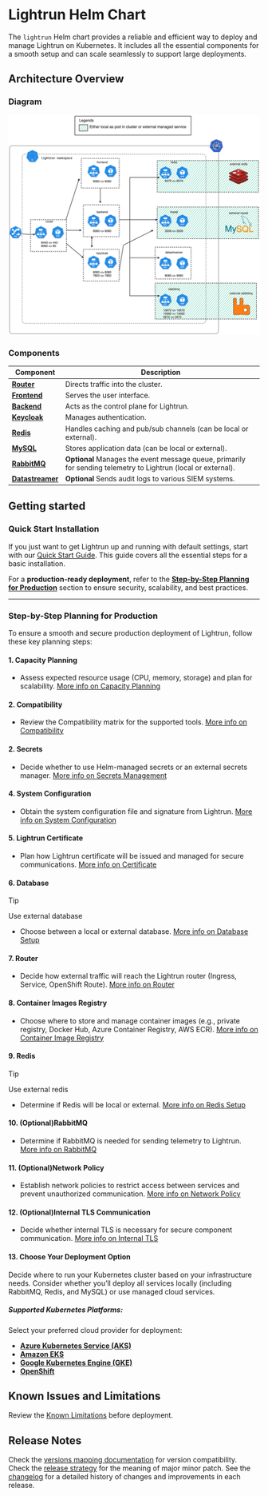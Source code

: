 
# Lightrun Helm Chart 
The `lightrun` Helm chart provides a reliable and efficient way to deploy and manage Lightrun on Kubernetes. It includes all the essential components for a smooth setup and can scale seamlessly to support large deployments.
## Architecture Overview
### Diagram
![Diagram](docs/images/architecture-diagram.png "diagram")
### Components

| Component                                           | Description                                                                                                    |
| --------------------------------------------------- | -------------------------------------------------------------------------------------------------------------- |
| [**Router**](docs/components/router/index.md)       | Directs traffic into the cluster.                                                                              |
| [**Frontend**](docs/components/frontend.md)         | Serves the user interface.                                                                                     |
| [**Backend**](docs/components/backend.md)           | Acts as the control plane for Lightrun.                                                                        |
| [**Keycloak**](docs/components/keycloak.md)         | Manages authentication.                                                                                        |
| [**Redis**](docs/components/redis.md)               | Handles caching and pub/sub channels (can be local or external).                                               |
| [**MySQL**](docs/components/database.md)            | Stores application data (can be local or external).                                                            |
| [**RabbitMQ**](docs/components/rabbitmq.md)         | **Optional** Manages the event message queue, primarily for sending telemetry to Lightrun (local or external). |
| [**Datastreamer**](docs/components/datastreamer.md) | **Optional** Sends audit logs to various SIEM systems.                                                         |

## Getting started
### **Quick Start Installation**

If you just want to get Lightrun up and running with default settings, start with our [Quick Start Guide](docs/installation/quickstart.md). This guide covers all the essential steps for a basic installation.

For a **production-ready deployment**, refer to the [**Step-by-Step Planning for Production**](#step-by-step-planning-for-production) section to ensure security, scalability, and best practices.

---
### **Step-by-Step Planning for Production**

To ensure a smooth and secure production deployment of Lightrun, follow these key planning steps:
#### **1. Capacity Planning**

- Assess expected resource usage (CPU, memory, storage) and plan for scalability.
    [More info on Capacity Planning](docs/installation/capacity_planning.md)
#### **2. Compatibility**

- Review the Compatibility matrix for the supported tools.
    [More info on Compatibility](docs/installation/compatibility_matrix.md)
#### **2. Secrets**

- Decide whether to use Helm-managed secrets or an external secrets manager.
    [More info on Secrets Management](docs/installation/secrets.md)

#### **4. System Configuration**

- Obtain the system configuration file and signature from Lightrun.
    [More info on System Configuration](docs/advanced/system_config.md)

#### **5. Lightrun Certificate**

- Plan how Lightrun certificate will be issued and managed for secure communications.
    [More info on Certificate](docs/installation/certificate.md)

#### **6. Database**

> [!TIP]
> Use external database

- Choose between a local or external database.
    [More info on Database Setup](docs/components/database.md)

#### **7. Router**

- Decide how external traffic will reach the Lightrun router (Ingress, Service, OpenShift Route).
    [More info on Router](docs/components/router/index.md)

#### **8. Container Images Registry**

- Choose where to store and manage container images (e.g., private registry, Docker Hub, Azure Container Registry, AWS ECR).
    [More info on Container Image Registry](docs/installation/container_image_registry.md)

#### **9. Redis**
> [!TIP] 
> Use external redis
- Determine if Redis will be local or external.
    [More info on Redis Setup](docs/components/redis.md)

#### **10. (Optional)RabbitMQ**

- Determine if RabbitMQ is needed for sending telemetry to Lightrun.
    [More info on RabbitMQ](docs/components/rabbitmq.md)

#### **11. (Optional)Network Policy**

- Establish network policies to restrict access between services and prevent unauthorized communication.
    [More info on Network Policy](docs/advanced/network_policy.md)

#### **12. (Optional)Internal TLS Communication**

- Decide whether internal TLS is necessary for secure component communication.
    [More info on Internal TLS](docs/advanced/internal_tls.md)

#### **13. Choose Your Deployment Option**

Decide where to run your Kubernetes cluster based on your infrastructure needs. Consider whether you’ll deploy all services locally (including RabbitMQ, Redis, and MySQL) or use managed cloud services.
##### **Supported Kubernetes Platforms:**

Select your preferred cloud provider for deployment:

- **[Azure Kubernetes Service (AKS)](docs/installation/cloud/aks.md)**
- **[Amazon EKS](docs/installation/cloud/eks.md)**
- **[Google Kubernetes Engine (GKE)](docs/installation/cloud/gke.md)**
- **[OpenShift](docs/installation/cloud/openshift.md)**
## Known Issues and Limitations

Review the [Known Limitations](docs/limitations.md) before deployment.

## Release Notes

Check the [versions mapping documentation](docs/installation/versions_mapping.md) for version compatibility.  
Check the [release strategy](docs/release_strategy.md) for the meaning of major minor patch.
See the [changelog](CHANGELOG.md) for a detailed history of changes and improvements in each release.